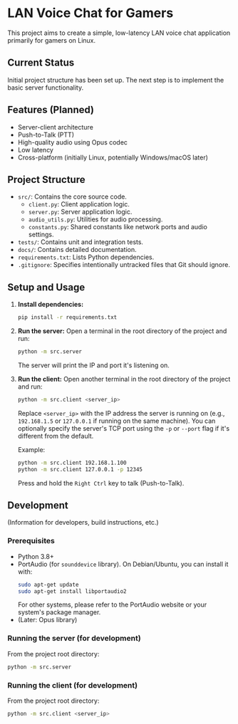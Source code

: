 # LAN Voice Chat for Gamers

This project aims to create a simple, low-latency LAN voice chat application primarily for gamers on Linux.

## Current Status

Initial project structure has been set up. The next step is to implement the basic server functionality.

## Features (Planned)

*   Server-client architecture
*   Push-to-Talk (PTT)
*   High-quality audio using Opus codec
*   Low latency
*   Cross-platform (initially Linux, potentially Windows/macOS later)

## Project Structure

*   `src/`: Contains the core source code.
    *   `client.py`: Client application logic.
    *   `server.py`: Server application logic.
    *   `audio_utils.py`: Utilities for audio processing.
    *   `constants.py`: Shared constants like network ports and audio settings.
*   `tests/`: Contains unit and integration tests.
*   `docs/`: Contains detailed documentation.
*   `requirements.txt`: Lists Python dependencies.
*   `.gitignore`: Specifies intentionally untracked files that Git should ignore.

## Setup and Usage

1.  **Install dependencies:**
    ```bash
    pip install -r requirements.txt
    ```

2.  **Run the server:**
    Open a terminal in the root directory of the project and run:
    ```bash
    python -m src.server
    ```
    The server will print the IP and port it's listening on.

3.  **Run the client:**
    Open another terminal in the root directory of the project and run:
    ```bash
    python -m src.client <server_ip>
    ```
    Replace `<server_ip>` with the IP address the server is running on (e.g., `192.168.1.5` or `127.0.0.1` if running on the same machine).
    You can optionally specify the server's TCP port using the `-p` or `--port` flag if it's different from the default.

    Example:
    ```bash
    python -m src.client 192.168.1.100
    python -m src.client 127.0.0.1 -p 12345
    ```

    Press and hold the `Right Ctrl` key to talk (Push-to-Talk).

## Development

(Information for developers, build instructions, etc.)

### Prerequisites

*   Python 3.8+
*   PortAudio (for `sounddevice` library). On Debian/Ubuntu, you can install it with:
    ```bash
    sudo apt-get update
    sudo apt-get install libportaudio2
    ```
    For other systems, please refer to the PortAudio website or your system's package manager.
*   (Later: Opus library)

### Running the server (for development)

From the project root directory:
```bash
python -m src.server
```

### Running the client (for development)

From the project root directory:
```bash
python -m src.client <server_ip>
```
